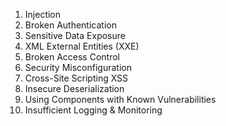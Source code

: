 1. Injection
2. Broken Authentication
3. Sensitive Data Exposure
4. XML External Entities (XXE)
5. Broken Access Control
6. Security Misconfiguration
7. Cross-Site Scripting XSS
8. Insecure Deserialization
9. Using Components with Known Vulnerabilities
10. Insufficient Logging & Monitoring
